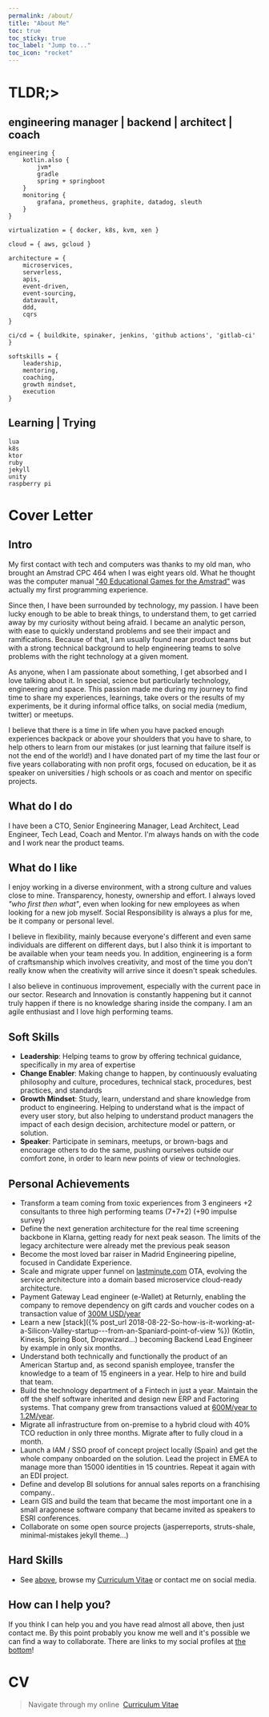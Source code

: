 ```yaml
---
permalink: /about/
title: "About Me"
toc: true
toc_sticky: true
toc_label: "Jump to..."
toc_icon: "rocket"
---
```

# TLDR;>

## engineering manager \| backend \| architect \| coach
```
engineering {
    kotlin.also {
        jvm*
        gradle
        spring + springboot
    }
    monitoring {
        grafana, prometheus, graphite, datadog, sleuth
    }
}

virtualization = { docker, k8s, kvm, xen }

cloud = { aws, gcloud }

architecture = { 
    microservices, 
    serverless, 
    apis, 
    event-driven, 
    event-sourcing, 
    datavault, 
    ddd,
    cqrs
}

ci/cd = { buildkite, spinaker, jenkins, 'github actions', 'gitlab-ci' }

softskills = { 
    leadership, 
    mentoring,
    coaching,
    growth mindset,
    execution
}
```

## Learning \| Trying
```
lua
k8s
ktor
ruby
jekyll
unity
raspberry pi
```

# Cover Letter

## Intro 

My first contact with tech and computers was thanks to my old man, who brought an Amstrad CPC 464 when I was eight years old.
What he thought was the computer manual ["40 Educational Games for the Amstrad"](http://www.cpcwiki.eu/index.php/40_Educational_Games_for_the_Amstrad_CPC464)
was actually my first programming experience.

Since then, I have been surrounded by technology, my passion.
I have been lucky enough to be able to break things, to understand them, to get carried away by my curiosity without being
afraid.
I became an analytic person, with ease to quickly understand problems and see their impact and ramifications.
Because of that, I am usually found near product teams but with a strong technical background to help engineering teams
to solve problems with the right technology at a given moment.

As anyone, when I am passionate about something, I get absorbed and I love talking about it.
In special, science but particularly technology, engineering and space.
This passion made me during my journey to find time to share my experiences, learnings, take overs or the results of 
my experiments, be it during informal office talks, on social media (medium, twitter) or meetups.

I believe that there is a time in life when you have packed enough experiences backpack or above your shoulders that you
have to share, to help others to learn from our mistakes (or just learning that failure itself is not the end of the 
world!) and I have donated part of my time the last four or five years collaborating with non profit orgs, focused on
education, be it as speaker on universities / high schools or as coach and mentor on specific projects.

## What do I do
I have been a CTO, Senior Engineering Manager, Lead Architect, Lead Engineer, Tech Lead, Coach and Mentor.
I'm always hands on with the code and I work near the product teams.

## What do I like

I enjoy working in a diverse environment, with a strong culture and values close to mine.
Transparency, honesty, ownership and effort.
I always loved _"who first then what"_, even when looking for new employees as when looking for a new job myself.
Social Responsibility is always a plus for me, be it company or personal level.

I believe in flexibility, mainly because everyone's different and even same individuals 
are different on different days, but I also think it is important to be available when your team needs you.
In addition, engineering is a form of craftsmanship which involves creativity, and most of the time you don't really 
know when the creativity will arrive since it doesn't speak schedules.

I also believe in continuous improvement, especially with the current pace in our sector.
Research and Innovation is constantly happening but it cannot truly happen if there is no knowledge sharing inside the
company. I am an agile enthusiast and I love high performing teams.

## Soft Skills

- **Leadership**: Helping teams to grow by offering technical guidance, specifically in my area of expertise
- **Change Enabler**: Making change to happen, by continuously evaluating philosophy and culture, procedures, technical 
stack, procedures, best practices, and standards
- **Growth Mindset**: Study, learn, understand and share knowledge from product to engineering.
Helping to understand what is the impact of every user story, but also helping to understand product managers the 
impact of each design decision, architecture model or pattern, or solution.
- **Speaker**: Participate in seminars, meetups, or brown-bags and encourage others to do the same, pushing ourselves
outside our comfort zone, in order to learn new points of view or technologies.

## Personal Achievements
- Transform a team coming from toxic experiences from 3 engineers +2 consultants to three high performing teams (7+7+2) (+90 impulse survey)
- Define the next generation architecture for the real time screening backbone in Klarna, getting ready for
  next peak season. The limits of the legacy architecture were already met the previous peak season
- Become the most loved bar raiser in Madrid Engineering pipeline, focused in Candidate Experience.
- Scale and migrate upper funnel on [lastminute.com](https://www.linkedin.com/company/lastminute.com/) OTA, evolving 
the service architecture into a domain based microservice cloud-ready architecture.
- Payment Gateway Lead engineer (e-Wallet) at Returnly, enabling the company to remove dependency on gift cards and 
voucher codes on a transaction value of [300M USD/year](https://venturebeat.com/2019/01/30/returnly-raises-8-million-to-streamline-customer-returns/)
- Learn a new [stack]({% post_url 2018-08-22-So-how-is-it-working-at-a-Silicon-Valley-startup---from-an-Spaniard-point-of-view %}) 
(Kotlin, Kinesis, Spring Boot, Dropwizard...) becoming Backend Lead Engineer by example in only six months.
- Understand both technically and functionally the product of an American Startup and, as second spanish employee, 
transfer the knowledge to a team of 15 engineers in a year. Help to hire and build that team.
- Build the technology department of a Fintech in just a year.
Maintain the off the shelf software inherited and design new ERP and Factoring systems.
That company grew from transactions valued at [600M/year to 1.2M/year](https://www.expansion.com/empresas/banca/2020/07/18/5f1200ffe5fdeafa038b460e.html).
- Migrate all infrastructure from on-premise to a hybrid cloud with 40% TCO reduction in only three months.
Migrate after to fully cloud in a month.
- Launch a IAM / SSO proof of concept project locally (Spain) and get the whole company onboarded on the solution.
Lead the project in EMEA to manage more than 15000 identities in 15 countries. Repeat it again with an EDI project.
- Define and develop BI solutions for annual sales reports on a franchising company..
- Learn GIS and build the team that became the most important one in a small aragonese software company that became 
invited as speakers to ESRI conferences.
- Collaborate on some open source projects (jasperreports, struts-shale, minimal-mistakes jekyll theme...)

## Hard Skills
- See [above](#tldr), browse my [Curriculum Vitae](/curriculum-vitae/) or contact me on social media.

## How can I help you?
If you think I can help you and you have read almost all above, then just contact me. By this point probably you know me
well and it's possible we can find a way to collaborate. There are links to my social profiles at [the bottom](#footer)!

# CV
> Navigate through my online &nbsp;[Curriculum Vitae](/curriculum-vitae/)
